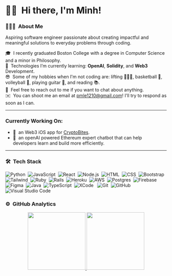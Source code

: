 # 👋🏽 &nbsp;Hi there, I'm Minh! 
### 👨🏻‍💻 &nbsp;About Me
Aspiring software engineer passionate about creating impactful and meaningful solutions to everyday problems through coding.

🎓 &nbsp;I recently graduated Boston College with a degree in Computer Science and a minor in Philosophy.\
🌱 &nbsp;Technologies I’m currently learning: **OpenAI**, **Solidity**, and **Web3** Development.\
😎 &nbsp;Some of my hobbies when I'm not coding are: lifting 🏋🏻‍♀️, basketball 🏀, volleyball 🏐, playing guitar 🎸, and reading 📚.\
💬 &nbsp;Feel free to reach out to me if you want to chat about anything.\
✉️ &nbsp;You can shoot me an email at pmle1210@gmail.com! I'll try to respond as soon as I can.

---
### Currently Working On:
- 📲&nbsp; an Web3 iOS app for <a href="https://cbites.co">CryptoBites</a>.
- 🤖&nbsp; an openAI powered Ethereum expert chatbot that can help developers learn and build more efficiently.

---




### 🛠 &nbsp;Tech Stack

![Python](https://img.shields.io/badge/-Python-333333?style=flat&logo=python)&nbsp;
![JavaScript](https://img.shields.io/badge/-JavaScript-333333?style=flat&logo=javascript)&nbsp;
![React](https://img.shields.io/badge/-React-333333?style=flat&logo=react)&nbsp;
![Node.js](https://img.shields.io/badge/-Node.js-333333?style=flat&logo=node.js)&nbsp;
![HTML](https://img.shields.io/badge/-HTML-333333?style=flat&logo=HTML5)&nbsp;
![CSS](https://img.shields.io/badge/-CSS-333333?style=flat&logo=CSS3&logoColor=1572B6)&nbsp;
![Bootstrap](https://img.shields.io/badge/-Bootstrap-333333?style=flat&logo=bootstrap&logoColor=563D7C)&nbsp;
![Tailwind](https://img.shields.io/badge/-Tailwind-333333?style=flat&logo=tailwindcss&logoColor=3490dc)&nbsp;
![Ruby](https://img.shields.io/badge/-Ruby-333333?style=flat&logo=ruby&logoColor=ff0000)&nbsp;
![Rails](https://img.shields.io/badge/-Rails-333333?style=flat&logo=rubyonrails&logoColor=ff0000)&nbsp;
![Heroku](https://img.shields.io/badge/-Heroku-333333?style=flat&logo=heroku&logoColor=C9C3E6)&nbsp;
![AWS](https://img.shields.io/badge/-AWS-333333?style=flat&logo=amazon&logoColor=FF9900)&nbsp;
![Postgres](https://img.shields.io/badge/-Postgres-333333?style=flat&logo=postgresql&logoColor=008bb9)&nbsp;
![Firebase](https://img.shields.io/badge/-Firebase-333333?style=flat&logo=firebase&logoColor=FFA611)&nbsp;
![Figma](https://img.shields.io/badge/-Figma-333333?style=flat&logo=figma&logoColor=white)&nbsp;
![Java](https://img.shields.io/badge/-Java-333333?style=flat&logo=Java&logoColor=FFA518)&nbsp;
![TypeScript](https://img.shields.io/badge/-TypeScript-000000?style=flat&logo=typescript&logoColor=007ACC)&nbsp;
![XCode](https://img.shields.io/badge/-XCode-000000?style=flat&logo=XCode&logoColor=1575F9)&nbsp;&nbsp;
![Git](https://img.shields.io/badge/-Git-333333?style=flat&logo=git)&nbsp;
![GitHub](https://img.shields.io/badge/-GitHub-333333?style=flat&logo=github)&nbsp;
![Visual Studio Code](https://img.shields.io/badge/-Visual%20Studio%20Code-333333?style=flat&logo=visual-studio-code&logoColor=007ACC)&nbsp;

### ⚙️ &nbsp;GitHub Analytics

<p align="center">
<a href="https://github.com/minhle10">
  <img height="180em" src="https://github-readme-stats-eight-theta.vercel.app/api?username=minhle10&show_icons=true&theme=vue-dark&include_all_commits=true&count_private=true" />
  <img height="180em" src="https://github-readme-stats-eight-theta.vercel.app/api/top-langs/?username=minhle10&layout=compact&exclude_lang=java+r&theme=vue-dark" />
</a>
</p>
